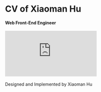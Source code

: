 # CV of Xiaoman Hu
#### Web Front-End Engineer

![](https://github.com/Peartomato/ninomiya.github.com/blob/master/img/web.pdf)

Designed and Implemented by Xiaoman Hu
